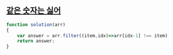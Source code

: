 ## <a href='https://school.programmers.co.kr/learn/courses/30/lessons/12906'>같은 숫자는 싫어</a>

```javascript
function solution(arr)
{
    var answer = arr.filter((item,idx)=>arr[idx-1] !== item)
    return answer;
}
```

